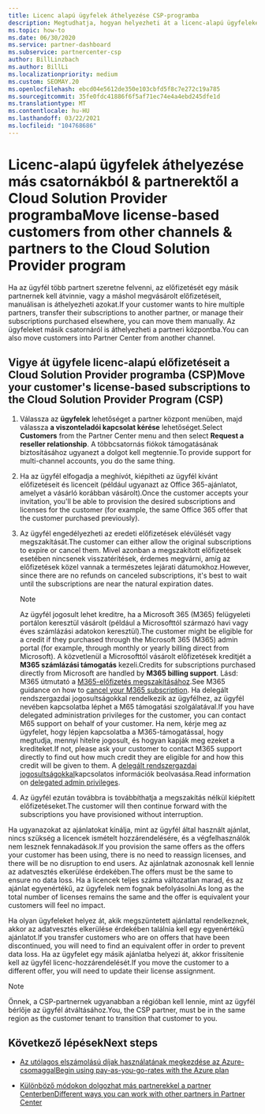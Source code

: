 ```yaml
---
title: Licenc alapú ügyfelek áthelyezése CSP-programba
description: Megtudhatja, hogyan helyezheti át a licenc-alapú ügyfeleket más csatornákból vagy egy másik partnert a partner Center felhőalapú megoldás-szolgáltatói (CSP) programjába.
ms.topic: how-to
ms.date: 06/30/2020
ms.service: partner-dashboard
ms.subservice: partnercenter-csp
author: BillLinzbach
ms.author: BillLi
ms.localizationpriority: medium
ms.custom: SEOMAY.20
ms.openlocfilehash: ebcd04e5612de350e103cbfd5f8c7e272c19a785
ms.sourcegitcommit: 35fe0fdc41886f6f5af71ec74e4a4ebd245dfe1d
ms.translationtype: MT
ms.contentlocale: hu-HU
ms.lasthandoff: 03/22/2021
ms.locfileid: "104768686"
---
```

# <a name="move-license-based-customers-from-other-channels--partners-to-the-cloud-solution-provider-program"></a><span data-ttu-id="ee2a6-103">Licenc-alapú ügyfelek áthelyezése más csatornákból & partnerektől a Cloud Solution Provider programba</span><span class="sxs-lookup"><span data-stu-id="ee2a6-103">Move license-based customers from other channels & partners to the Cloud Solution Provider program</span></span>

<span data-ttu-id="ee2a6-104">Ha az ügyfél több partnert szeretne felvenni, az előfizetését egy másik partnernek kell átvinnie, vagy a máshol megvásárolt előfizetéseit, manuálisan is áthelyezheti azokat.</span><span class="sxs-lookup"><span data-stu-id="ee2a6-104">If your customer wants to hire multiple partners, transfer their subscriptions to another partner, or manage their subscriptions purchased elsewhere, you can move them manually.</span></span> <span data-ttu-id="ee2a6-105">Az ügyfeleket másik csatornáról is áthelyezheti a partneri központba.</span><span class="sxs-lookup"><span data-stu-id="ee2a6-105">You can also move customers into Partner Center from another channel.</span></span>

## <a name="move-your-customers-license-based-subscriptions-to-the-cloud-solution-provider-program-csp"></a><span data-ttu-id="ee2a6-106">Vigye át ügyfele licenc-alapú előfizetéseit a Cloud Solution Provider programba (CSP)</span><span class="sxs-lookup"><span data-stu-id="ee2a6-106">Move your customer's license-based subscriptions to the Cloud Solution Provider Program (CSP)</span></span>

1. <span data-ttu-id="ee2a6-107">Válassza az **ügyfelek** lehetőséget a partner központ menüben, majd válassza **a viszonteladói kapcsolat kérése** lehetőséget.</span><span class="sxs-lookup"><span data-stu-id="ee2a6-107">Select **Customers** from the Partner Center menu and then select **Request a reseller relationship**.</span></span> <span data-ttu-id="ee2a6-108">A többcsatornás fiókok támogatásának biztosításához ugyanezt a dolgot kell megtennie.</span><span class="sxs-lookup"><span data-stu-id="ee2a6-108">To provide support for multi-channel accounts, you do the same thing.</span></span>

2. <span data-ttu-id="ee2a6-109">Ha az ügyfél elfogadja a meghívót, kiépítheti az ügyfél kívánt előfizetéseit és licenceit (például ugyanazt az Office 365-ajánlatot, amelyet a vásárló korábban vásárolt).</span><span class="sxs-lookup"><span data-stu-id="ee2a6-109">Once the customer accepts your invitation, you'll be able to provision the desired subscriptions and licenses for the customer (for example, the same Office 365 offer that the customer purchased previously).</span></span>

3. <span data-ttu-id="ee2a6-110">Az ügyfél engedélyezheti az eredeti előfizetések elévülését vagy megszakítását.</span><span class="sxs-lookup"><span data-stu-id="ee2a6-110">The customer can either allow the original subscriptions to expire or cancel them.</span></span> <span data-ttu-id="ee2a6-111">Mivel azonban a megszakított előfizetések esetében nincsenek visszatérítések, érdemes megvárni, amíg az előfizetések közel vannak a természetes lejárati dátumokhoz.</span><span class="sxs-lookup"><span data-stu-id="ee2a6-111">However, since there are no refunds on canceled subscriptions, it's best to wait until the  subscriptions are near the natural expiration dates.</span></span>


   >[!NOTE]
   ><span data-ttu-id="ee2a6-112">Az ügyfél jogosult lehet kreditre, ha a Microsoft 365 (M365) felügyeleti portálon keresztül vásárolt (például a Microsofttól származó havi vagy éves számlázási adatokon keresztül).</span><span class="sxs-lookup"><span data-stu-id="ee2a6-112">The customer might be eligible for a credit if they purchased through the Microsoft 365 (M365) admin portal (for example, through monthly or yearly billing direct from Microsoft).</span></span> <span data-ttu-id="ee2a6-113">A közvetlenül a Microsofttól vásárolt előfizetések kreditjét a **M365 számlázási támogatás** kezeli.</span><span class="sxs-lookup"><span data-stu-id="ee2a6-113">Credits for subscriptions purchased directly from Microsoft are handled by **M365 billing support**.</span></span> <span data-ttu-id="ee2a6-114">Lásd: M365 útmutató a [M365-előfizetés megszakításához](/microsoft-365/commerce/subscriptions/cancel-your-subscription).</span><span class="sxs-lookup"><span data-stu-id="ee2a6-114">See M365 guidance on how to [cancel your M365 subscription](/microsoft-365/commerce/subscriptions/cancel-your-subscription).</span></span> <span data-ttu-id="ee2a6-115">Ha delegált rendszergazdai jogosultságokkal rendelkezik az ügyfélhez, az ügyfél nevében kapcsolatba léphet a M65 támogatási szolgálatával.</span><span class="sxs-lookup"><span data-stu-id="ee2a6-115">If you have delegated administration privileges for the customer, you can contact M65 support on behalf of your customer.</span></span> <span data-ttu-id="ee2a6-116">Ha nem, kérje meg az ügyfelet, hogy lépjen kapcsolatba a M365-támogatással, hogy megtudja, mennyi hitelre jogosult, és hogyan kapják meg ezeket a krediteket.</span><span class="sxs-lookup"><span data-stu-id="ee2a6-116">If not, please ask your customer to contact M365 support directly to find out how much credit they are eligible for and how this credit will be given to them.</span></span> <span data-ttu-id="ee2a6-117">A [delegált rendszergazdai jogosultságokkal](customers-revoke-admin-privileges.md)kapcsolatos információk beolvasása.</span><span class="sxs-lookup"><span data-stu-id="ee2a6-117">Read information on [delegated admin privileges](customers-revoke-admin-privileges.md).</span></span>


4. <span data-ttu-id="ee2a6-118">Az ügyfél ezután továbbra is továbbíthatja a megszakítás nélkül kiépített előfizetéseket.</span><span class="sxs-lookup"><span data-stu-id="ee2a6-118">The customer will then continue forward with the subscriptions you have provisioned without interruption.</span></span>

<span data-ttu-id="ee2a6-119">Ha ugyanazokat az ajánlatokat kínálja, mint az ügyfél által használt ajánlat, nincs szükség a licencek ismételt hozzárendelésére, és a végfelhasználók nem lesznek fennakadások.</span><span class="sxs-lookup"><span data-stu-id="ee2a6-119">If you provision the same offers as the offers your customer has been using, there is no need to reassign licenses, and there will be no disruption to end users.</span></span> <span data-ttu-id="ee2a6-120">Az ajánlatnak azonosnak kell lennie az adatvesztés elkerülése érdekében.</span><span class="sxs-lookup"><span data-stu-id="ee2a6-120">The offers must be the same to ensure no data loss.</span></span> <span data-ttu-id="ee2a6-121">Ha a licencek teljes száma változatlan marad, és az ajánlat egyenértékű, az ügyfelek nem fognak befolyásolni.</span><span class="sxs-lookup"><span data-stu-id="ee2a6-121">As long as the total number of licenses remains the same and the offer is equivalent your customers will feel no impact.</span></span>

<span data-ttu-id="ee2a6-122">Ha olyan ügyfeleket helyez át, akik megszüntetett ajánlattal rendelkeznek, akkor az adatvesztés elkerülése érdekében találnia kell egy egyenértékű ajánlatot.</span><span class="sxs-lookup"><span data-stu-id="ee2a6-122">If you transfer customers who are on offers that have been discontinued, you will need to find an equivalent offer in order to prevent data loss.</span></span> <span data-ttu-id="ee2a6-123">Ha az ügyfelet egy másik ajánlatba helyezi át, akkor frissítenie kell az ügyfél licenc-hozzárendelését.</span><span class="sxs-lookup"><span data-stu-id="ee2a6-123">If you move the customer to a different offer, you will need to update their license assignment.</span></span>

>[!NOTE]
> <span data-ttu-id="ee2a6-124">Önnek, a CSP-partnernek ugyanabban a régióban kell lennie, mint az ügyfél bérlője az ügyfél átváltásához.</span><span class="sxs-lookup"><span data-stu-id="ee2a6-124">You, the CSP partner, must be in the same region as the customer tenant to transition that customer to you.</span></span>

## <a name="next-steps"></a><span data-ttu-id="ee2a6-125">Következő lépések</span><span class="sxs-lookup"><span data-stu-id="ee2a6-125">Next steps</span></span>

- [<span data-ttu-id="ee2a6-126">Az utólagos elszámolású díjak használatának megkezdése az Azure-csomaggal</span><span class="sxs-lookup"><span data-stu-id="ee2a6-126">Begin using pay-as-you-go-rates with the Azure plan</span></span>](azure-plan-get-started.md)
 

- [<span data-ttu-id="ee2a6-127">Különböző módokon dolgozhat más partnerekkel a partner Centerben</span><span class="sxs-lookup"><span data-stu-id="ee2a6-127">Different ways you can work with other partners in Partner Center</span></span>](work-with-other-partners.md)